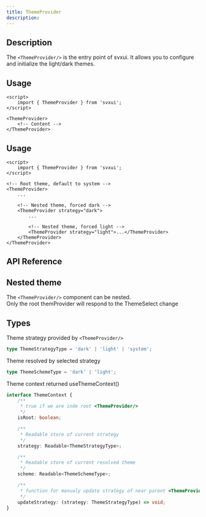 ```yaml
---
title: ThemeProvider
description:
---
```


<script>
    import {docThemeProviderPropsDefs} from '$lib/theme/ThemeProvider/ThemeProvider.props.ts';
    import ThemeProvider from '$lib/theme/ThemeProvider/ThemeProvider.svelte';
    import ThemeSelect from '$lib/theme/ThemeSelect/ThemeSelect.svelte';
    import Card from '$lib/components/Card/Card.svelte';
    import FlexBox from '$lib/components/FlexBox/FlexBox.svelte';
    import Text from '$lib/components/Text/Text.svelte';
    import Badge from '$lib/components/Badge/Badge.svelte';
    import Input from '$lib/components/Input/Input.svelte';
    import Button from '$lib/components/Button/Button.svelte';
    import ApiReference from '$lib-doc/components/ApiReference.svelte';
    import SampleFormCard from './SampleFormCard.svelte';
</script>

## Description

The <Badge>`<ThemeProvider/>`</Badge> is the entry point of svxui.
It allows you to configure and initialize the light/dark themes.

## Usage

```svelte
<script>
    import { ThemeProvider } from 'svxui';
</script>

<ThemeProvider>
    <!-- Content -->
</ThemeProvider>
```

## Usage

```svelte
<script>
    import { ThemeProvider } from 'svxui';
</script>

<!-- Root theme, default to system -->
<ThemeProvider>
    ...

    <!-- Nested theme, forced dark -->
    <ThemeProvider strategy="dark">
        ...

        <!-- Nested theme, forced light -->
        <ThemeProvider strategy="light">...</ThemeProvider>
    </ThemeProvider>
</ThemeProvider>
```

## API Reference

<ApiReference data={docThemeProviderPropsDefs}></ApiReference>

## Nested theme

The <Badge>`<ThemeProvider/>`</Badge> component can be nested.  
Only the root themProvider will respond to the ThemeSelect change

<ThemeProvider strategy="dark">
    <SampleFormCard title="Forced dark theme">
        <ThemeProvider strategy="light">
            <SampleFormCard title="Forced light theme">
                <ThemeProvider strategy="system">
                    <SampleFormCard  title="Forced sytem theme"/>
                </ThemeProvider>
            </SampleFormCard>
        </ThemeProvider>
    </SampleFormCard>
</ThemeProvider>

## Types

Theme strategy provided by <Badge>`<ThemeProvider/>`</Badge>

```typescript
type ThemeStrategyType = 'dark' | 'light' | 'system';
```

Theme resolved by selected strategy

```typescript
type ThemeSchemeType = 'dark' | 'light';
```

Theme context returned useThemeContext()

```typescript
interface ThemeContext {
    /**
     * true if we are inde root <ThemeProvider/>
     */
    isRoot: boolean;

    /**
     * Readable store of current strategy
     */
    strategy: Readable<ThemeStrategyType>;

    /**
     * Readable store of current resolved theme
     */
    scheme: Readable<ThemeSchemeType>;

    /**
     * function for manualy update strategy of near parent <ThemeProvider>
     */
    updateStrategy: (strategy: ThemeStrategyType) => void;
}
```
